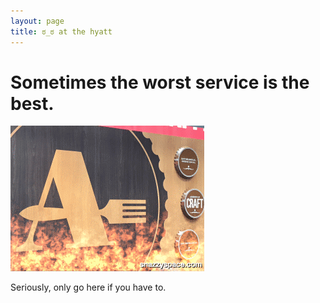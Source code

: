 ```yaml
---
layout: page
title: ಠ_ಠ at the hyatt
---
```


# Sometimes the worst service is the best.

![they might give you wrong beer?][craft]

Seriously, only go here if you have to.

[craft]: ./american_craft_fire.gif
